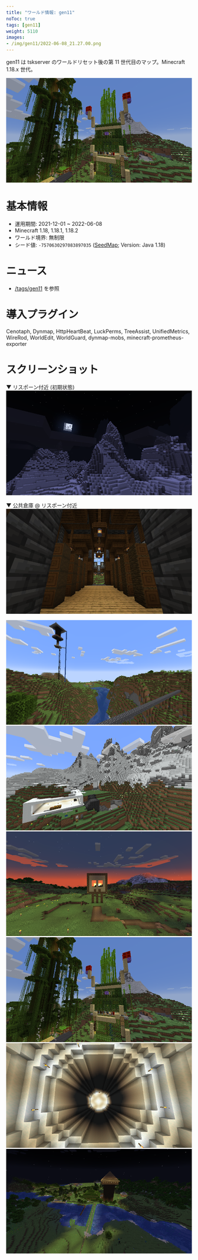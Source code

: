```yaml
---
title: "ワールド情報: gen11"
noToc: true
tags: [gen11]
weight: 5110
images:
- /img/gen11/2022-06-08_21.27.00.png
---
```


gen11 は tskserver のワールドリセット後の第 11 世代目のマップ。Minecraft 1.18.x 世代。
<!--more-->

![](/img/gen11/2022-06-08_21.27.00.png)

# 基本情報
- 運用期間: 2021-12-01 ~ 2022-06-08
- Minecraft 1.18, 1.18.1, 1.18.2
- ワールド境界: 無制限
- シード値: `-7570630297083897035` ([SeedMap](https://www.chunkbase.com/apps/seed-map#-7570630297083897035); Version: Java 1.18)

# ニュース
- [/tags/gen11](/tags/gen11) を参照

# 導入プラグイン
Cenotaph, Dynmap, HttpHeartBeat, LuckPerms, TreeAssist, UnifiedMetrics, WireRod, WorldEdit, WorldGuard, dynmap-mobs, minecraft-prometheus-exporter

# スクリーンショット
▼ リスポーン付近 (初期状態)
![](/img/2021-12-01_23.59.54.png)

▼ 公共倉庫 @ リスポーン付近
![](/img/2021-12-11_21.00.50.png)

![](/img/gen11/2022-05-02_10.31.15.png)
![](/img/gen11/2022-05-02_10.32.52.png)
![](/img/gen11/2022-05-02_10.35.05.png)
![](/img/gen11/2022-06-08_21.27.00.png)
![](/img/gen11/2022-06-08_21.29.31.png)
![](/img/gen11/2022-06-08_21.31.26.png)
